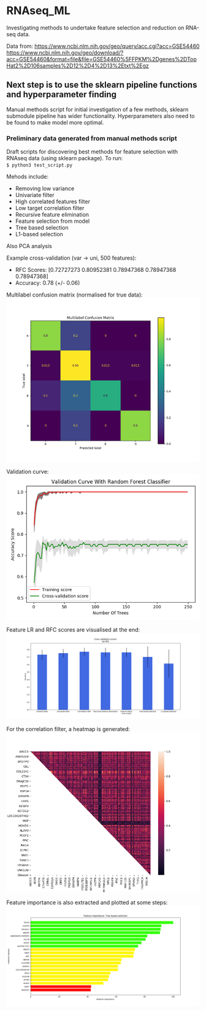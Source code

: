 # RNAseq_ML

Investigating methods to undertake feature selection and reduction on RNA-seq data.  

Data from: 
https://www.ncbi.nlm.nih.gov/geo/query/acc.cgi?acc=GSE54460
https://www.ncbi.nlm.nih.gov/geo/download/?acc=GSE54460&format=file&file=GSE54460%5FFPKM%2Dgenes%2DTopHat2%2D106samples%2D12%2D4%2D13%2Etxt%2Egz


## Next step is to use the sklearn pipeline functions and hyperparameter finding

Manual methods script for initial investigation of a few methods, sklearn submodule pipeline has wider functionality. Hyperparameters also need to be found to make model more optimal.

### Preliminary data generated from manual methods script

Draft scripts for discovering best methods for feature selection with RNAseq data (using sklearn package). 
To run:  
`$ python3 test_script.py`

Mehods include:
* Removing low variance
* Univariate filter
* High correlated features filter
* Low target correlation filter
* Recursive feature elimination
* Feature selection from model
* Tree based selection
* L1-based selection

Also PCA analysis


Example cross-validation (var -> uni, 500 features): 
* RFC Scores:   [0.72727273 0.80952381 0.78947368 0.78947368 0.78947368]
* Accuracy:     0.78 (+/- 0.06)


Multilabel confusion matrix (normalised for true data):
![MlCM](/figs/multilabel_confusion_matrix.png)

Validation curve:
![validation curve example](/figs/validation_curve_example.png)

Feature LR and RFC scores are visualised at the end:
![cross validation scores example](/figs/cross_val_graph.png)

For the correlation filter, a heatmap is generated:
![heatplot example](/figs/correlation_matrix_example.png)

Feature importance is also extracted and plotted at some steps:
![relative feature importance example](/figs/feature_importance_example.png)
